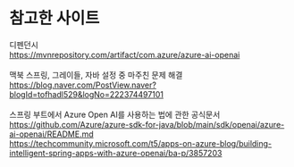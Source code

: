 # 참고한 사이트
디펜던시<br>
https://mvnrepository.com/artifact/com.azure/azure-ai-openai<br><br>
맥북 스프링, 그레이들, 자바 설정 중 마주친 문제 해결<br>
https://blog.naver.com/PostView.naver?blogId=tofhadl529&logNo=222374497101<br><br>
스프링 부트에서 Azure Open AI를 사용하는 법에 관한 공식문서<br>
https://github.com/Azure/azure-sdk-for-java/blob/main/sdk/openai/azure-ai-openai/README.md<br>
https://techcommunity.microsoft.com/t5/apps-on-azure-blog/building-intelligent-spring-apps-with-azure-openai/ba-p/3857203
